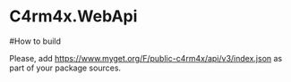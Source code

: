 # C4rm4x.WebApi


#How to build

Please, add https://www.myget.org/F/public-c4rm4x/api/v3/index.json as part of your package sources.
